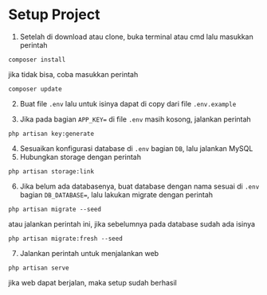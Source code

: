 # Setup Project
1. Setelah di download atau clone, buka terminal atau cmd lalu masukkan perintah
```
composer install
```
jika tidak bisa, coba masukkan perintah <br>
```
composer update
```

2. Buat file `.env` lalu untuk isinya dapat di copy dari file `.env.example`

3. Jika pada bagian `APP_KEY=` di file `.env` masih kosong, jalankan perintah
```
php artisan key:generate
``` 

4. Sesuaikan konfigurasi database di `.env` bagian `DB`, lalu jalankan MySQL
5. Hubungkan storage dengan perintah
```
php artisan storage:link
```
6. Jika belum ada databasenya, buat database dengan nama sesuai di `.env` bagian `DB_DATABASE=`, lalu lakukan migrate dengan perintah
```
php artisan migrate --seed
```
atau jalankan perintah ini, jika sebelumnya pada database sudah ada isinya
```
php artisan migrate:fresh --seed
```
7. Jalankan perintah untuk menjalankan web
```
php artisan serve
```
jika web dapat berjalan, maka setup sudah berhasil
